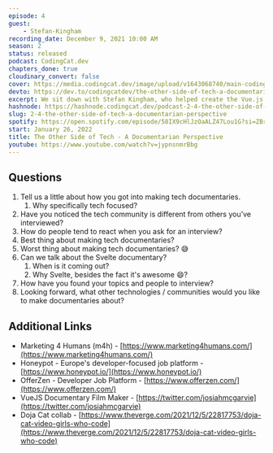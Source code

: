 ```yaml
---
episode: 4
guest: 
    - Stefan-Kingham
recording_date: December 9, 2021 10:00 AM
season: 2
status: released
podcast: CodingCat.dev
chapters_done: true
cloudinary_convert: false
cover: https://media.codingcat.dev/image/upload/v1643068740/main-codingcatdev-photo/TheOtherSideofTech.png
devto: https://dev.to/codingcatdev/the-other-side-of-tech-a-documentarian-perspective-37p1
excerpt: We sit down with Stefan Kingham, who helped create the Vue.js documentary and will soon be releasing a new Svelte documentary.
hashnode: https://hashnode.codingcat.dev/podcast-2-4-the-other-side-of-tech-a-documentarian-perspective
slug: 2-4-the-other-side-of-tech-a-documentarian-perspective
spotify: https://open.spotify.com/episode/58IX9cHlJzOaALZ47Lou1G?si=ZBrRct2YStuRNR60jaDNNg
start: January 26, 2022
title: The Other Side of Tech - A Documentarian Perspective
youtube: https://www.youtube.com/watch?v=jypnsnmrBbg
---
```

## Questions

1. Tell us a little about how you got into making tech documentaries.
    1. Why specifically tech focused?
2. Have you noticed the tech community is different from others you’ve interviewed?
3. How do people tend to react when you ask for an interview?
4. Best thing about making tech documentaries?
5. Worst thing about making tech documentaries? 😅
6. Can we talk about the Svelte documentary?
    1. When is it coming out?
    2. Why Svelte, besides the fact it's awesome 😄? 
7. How have you found your topics and people to interview?
8. Looking forward, what other technologies / communities would you like to make documentaries about?

## Additional Links

- Marketing 4 Humans (m4h) - [https://www.marketing4humans.com/](https://www.marketing4humans.com/)
- Honeypot - Europe's developer-focused job platform - [https://www.honeypot.io/](https://www.honeypot.io/)
- OfferZen - Developer Job Platform - [https://www.offerzen.com/](https://www.offerzen.com/)
- VueJS Documentary Film Maker - [https://twitter.com/josiahmcgarvie](https://twitter.com/josiahmcgarvie)
- Doja Cat collab - [https://www.theverge.com/2021/12/5/22817753/doja-cat-video-girls-who-code](https://www.theverge.com/2021/12/5/22817753/doja-cat-video-girls-who-code)